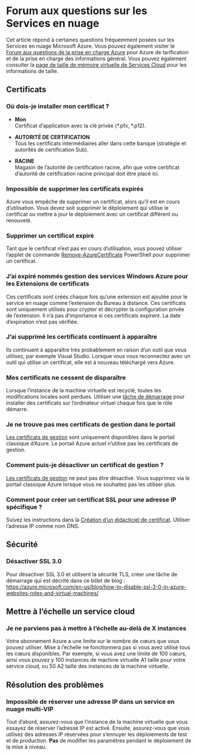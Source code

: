 <properties
    pageTitle="Forum aux questions sur les Services nuage | Microsoft Azure"
    description="Forum aux questions sur les Services en nuage."
    services="cloud-services"
    documentationCenter=""
    authors="Thraka"
    manager="timlt"
    editor=""/>

<tags
    ms.service="cloud-services"
    ms.workload="tbd"
    ms.tgt_pltfrm="na"
    ms.devlang="na"
    ms.topic="article"
    ms.date="08/19/2016"
    ms.author="adegeo"/>

# <a name="cloud-services-faq"></a>Forum aux questions sur les Services en nuage
Cet article répond à certaines questions fréquemment posées sur les Services en nuage Microsoft Azure. Vous pouvez également visiter le [Forum aux questions de la prise en charge Azure](http://go.microsoft.com/fwlink/?LinkID=185083) pour Azure de tarification et de la prise en charge des informations général. Vous pouvez également consulter la [page de taille de mémoire virtuelle de Services Cloud](cloud-services-sizes-specs.md) pour les informations de taille.

## <a name="certificates"></a>Certificats

### <a name="where-should-i-install-my-certificate"></a>Où dois-je installer mon certificat ?

- **Mon**  
Certificat d’application avec la clé privée (\*.pfx, \*.p12).

- **AUTORITÉ DE CERTIFICATION**  
Tous les certificats intermédiaires aller dans cette banque (stratégie et autorités de certification Sub).

- **RACINE**  
Magasin de l’autorité de certification racine, afin que votre certificat d’autorité de certification racine principal doit être placé ici.

### <a name="i-cant-remove-expired-certificate"></a>Impossible de supprimer les certificats expirés

Azure vous empêche de supprimer un certificat, alors qu’il est en cours d’utilisation. Vous devez soit supprimer le déploiement qui utilise le certificat ou mettre à jour le déploiement avec un certificat différent ou renouvelé.

### <a name="delete-an-expired-certificate"></a>Supprimer un certificat expiré

Tant que le certificat n’est pas en cours d’utilisation, vous pouvez utiliser l’applet de commande [Remove-AzureCertificate](https://msdn.microsoft.com/library/azure/mt589145.aspx) PowerShell pour supprimer un certificat.

### <a name="i-have-expired-certificates-named-windows-azure-service-management-for-extensions"></a>J’ai expiré nommés gestion des services Windows Azure pour les Extensions de certificats

Ces certificats sont créés chaque fois qu’une extension est ajoutée pour le service en nuage comme l’extension du Bureau à distance. Ces certificats sont uniquement utilisés pour crypter et décrypter la configuration privée de l’extension. Il n’a pas d’importance si ces certificats expirent. La date d’expiration n’est pas vérifiée.

### <a name="certificates-i-have-deleted-keep-reappearing"></a>J’ai supprimé les certificats continuent à apparaître

Ils continuent à apparaître très probablement en raison d’un outil que vous utilisez, par exemple Visual Studio. Lorsque vous vous reconnectez avec un outil qui utilise un certificat, elle est à nouveau téléchargé vers Azure.

### <a name="my-certificates-keep-disappearing"></a>Mes certificats ne cessent de disparaître

Lorsque l’instance de la machine virtuelle est recyclé, toutes les modifications locales sont perdues. Utiliser une [tâche de démarrage](cloud-services-startup-tasks.md) pour installer des certificats sur l’ordinateur virtuel chaque fois que le rôle démarre.

### <a name="i-cannot-find-my-management-certificates-in-the-portal"></a>Je ne trouve pas mes certificats de gestion dans le portail

[Les certificats de gestion](..\azure-api-management-certs.md) sont uniquement disponibles dans le portail classique d’Azure. Le portail Azure actuel n’utilise pas les certificats de gestion. 

### <a name="how-can-i-disable-a-management-certificate"></a>Comment puis-je désactiver un certificat de gestion ?

[Les certificats de gestion](..\azure-api-management-certs.md) ne peut pas être désactivé. Vous supprimez via le portail classique Azure lorsque vous ne souhaitez pas les utiliser plus.

### <a name="how-do-i-create-an-ssl-certificate-for-a-specific-ip-address"></a>Comment pour créer un certificat SSL pour une adresse IP spécifique ?

Suivez les instructions dans la [Création d’un didacticiel de certificat](cloud-services-certs-create.md). Utiliser l’adresse IP comme nom DNS.

## <a name="security"></a>Sécurité

### <a name="disable-ssl-30"></a>Désactiver SSL 3.0

Pour désactiver SSL 3.0 et utilisent la sécurité TLS, créer une tâche de démarrage qui est décrite dans ce billet de blog : https://azure.microsoft.com/en-us/blog/how-to-disable-ssl-3-0-in-azure-websites-roles-and-virtual-machines/

## <a name="scale-a-cloud-service"></a>Mettre à l’échelle un service cloud

### <a name="i-cannot-scale-beyond-x-instances"></a>Je ne parviens pas à mettre à l’échelle au-delà de X instances

Votre abonnement Azure a une limite sur le nombre de cœurs que vous pouvez utiliser. Mise à l’échelle ne fonctionnera pas si vous avez utilisé tous les cœurs disponibles. Par exemple, si vous avez une limite de 100 cœurs, ainsi vous pouvez y 100 instances de machine virtuelle A1 taille pour votre service cloud, ou 50 A2 taille des instances de la machine virtuelle.

## <a name="troubleshooting"></a>Résolution des problèmes

### <a name="i-cant-reserve-an-ip-in-a-multi-vip-cloud-service"></a>Impossible de réserver une adresse IP dans un service en nuage multi-VIP

Tout d’abord, assurez-vous que l’instance de la machine virtuelle que vous essayez de réserver l’adresse IP est activé. Ensuite, assurez-vous que vous utilisez des adresses IP réservées pour s’ennuyer les déploiements de test et de production. **Pas** de modifier les paramètres pendant le déploiement de la mise à niveau.

